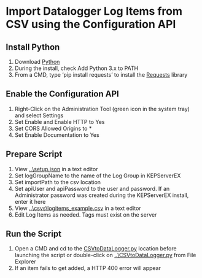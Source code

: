 # Import Datalogger Log Items from CSV using the Configuration API

## Install Python

1. Download [Python](https://www.python.org/downloads/)
2. During the install, check Add Python 3.x to PATH
3. From a CMD, type ‘pip install requests’ to install the [Requests](https://2.python-requests.org/en/master/) library

## Enable the Configuration API

1. Right-Click on the Administration Tool (green icon in the system tray) and select Settings
2. Set Enable and Enable HTTP to Yes
3. Set CORS Allowed Origins to *
4. Set Enable Documentation to Yes

## Prepare Script

1. View [..\setup.json](setup.json) in a text editor
2. Set logGroupName to the name of the Log Group in KEPServerEX
3. Set importPath to the csv location
4. Set apiUser and apiPassword to the user and password.  If an Administrator password was created during the KEPServerEX install, enter it here
5. View [..\csvs\logitems_example.csv](\csvs\logitems_example.csv) in a text editor
6. Edit Log Items as needed.  Tags must exist on the server

## Run the Script

1. Open a CMD and cd to the [CSVtoDataLogger.py](CSVtoDataLogger.py) location before launching the script or double-click on [..\CSVtoDataLogger.py](CSVtoDataLogger.py) from File Explorer
2. If an item fails to get added, a HTTP 400 error will appear
